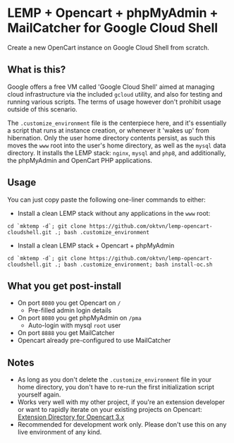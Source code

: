 # LEMP + Opencart + phpMyAdmin + MailCatcher for Google Cloud Shell
Create a new OpenCart instance on Google Cloud Shell from scratch.

## What is this?

Google offers a free VM called 'Google Cloud Shell' aimed at managing cloud infrastructure via the included `gcloud` utility, and also for testing and running various scripts. The terms of usage however don't prohibit usage outside of this scenario.

The `.customize_environment` file is the centerpiece here, and it's essentially a script that runs at instance creation, or whenever it 'wakes up' from hibernation. Only the user home directory contents persist, as such this moves the `www` root into the user's home directory, as well as the `mysql` data directory. It installs the LEMP stack: `nginx`, `mysql` and `php8`, and additionally, the phpMyAdmin and OpenCart PHP applications.

## Usage

You can just copy paste the following one-liner commands to either:

* Install a clean LEMP stack without any applications in the `www` root:

```
cd `mktemp -d`; git clone https://github.com/oktvn/lemp-opencart-cloudshell.git .; bash .customize_environment
```
* Install a clean LEMP stack + Opencart + phpMyAdmin
```
cd `mktemp -d`; git clone https://github.com/oktvn/lemp-opencart-cloudshell.git .; bash .customize_environment; bash install-oc.sh
```

## What you get post-install

* On port `8080` you get Opencart on `/`
  * Pre-filled admin login details
* On port `8080` you get phpMyAdmin on `/pma`
  * Auto-login with mysql `root` user
* On port `8888` you get MailCatcher
* Opencart already pre-configured to use MailCatcher

## Notes

* As long as you don't delete the `.customize_environment` file in your home directory, you don't have to re-run the first initialization script yourself again.
* Works very well with my other project, if you're an extension developer or want to rapidly iterate on your existing projects on Opencart: [Extension Directory for Opencart 3.x](https://github.com/oktvn/opencart3-extension-directory)
* Recommended for development work only. Please don't use this on any live environment of any kind. 
